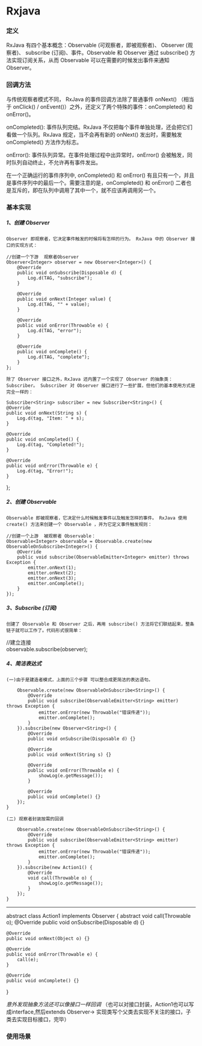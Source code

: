 # Rxjava

### 定义

RxJava 有四个基本概念：Observable (可观察者，即被观察者)、 Observer (观察者)、 subscribe (订阅)、事件。Observable 和 Observer 通过 subscribe() 方法实现订阅关系，从而 Observable 可以在需要的时候发出事件来通知 Observer。

### 回调方法

与传统观察者模式不同， RxJava 的事件回调方法除了普通事件 onNext() （相当于 onClick() / onEvent()）之外，还定义了两个特殊的事件：onCompleted() 和 onError()。  

onCompleted(): 事件队列完结。RxJava 不仅把每个事件单独处理，还会把它们看做一个队列。RxJava 规定，当不会再有新的 onNext() 发出时，需要触发 onCompleted() 方法作为标志。  

onError(): 事件队列异常。在事件处理过程中出异常时，onError() 会被触发，同时队列自动终止，不允许再有事件发出。 

在一个正确运行的事件序列中, onCompleted() 和 onError() 有且只有一个，并且是事件序列中的最后一个。需要注意的是，onCompleted() 和 onError() 二者也是互斥的，即在队列中调用了其中一个，就不应该再调用另一个。

### 基本实现

##### 1、创建 Observer

`Observer 即观察者，它决定事件触发的时候将有怎样的行为。 RxJava 中的 Observer 接口的实现方式：`
    
    //创建一个下游  观察者Observer
    Observer<Integer> observer = new Observer<Integer>() {
        @Override
        public void onSubscribe(Disposable d) {
            Log.d(TAG, "subscribe");
        }

        @Override
        public void onNext(Integer value) {
            Log.d(TAG, "" + value);
        }

        @Override
        public void onError(Throwable e) {
            Log.d(TAG, "error");
        }

        @Override
        public void onComplete() {
            Log.d(TAG, "complete");
        }
    };
    
`除了 Observer 接口之外，RxJava 还内置了一个实现了 Observer 的抽象类：Subscriber。 Subscriber 对 Observer 接口进行了一些扩展，但他们的基本使用方式是完全一样的：`  
    
    Subscriber<String> subscriber = new Subscriber<String>() {
    @Override
    public void onNext(String s) {
        Log.d(tag, "Item: " + s);
    }

    @Override
    public void onCompleted() {
        Log.d(tag, "Completed!");
    }

    @Override
    public void onError(Throwable e) {
        Log.d(tag, "Error!");
    }
};

##### 2、创建 Observable

`Observable 即被观察者，它决定什么时候触发事件以及触发怎样的事件。 RxJava 使用 create() 方法来创建一个 Observable ，并为它定义事件触发规则：`  

    //创建一个上游  被观察者 Observable：
    Observable<Integer> observable = Observable.create(new ObservableOnSubscribe<Integer>() {
        @Override
        public void subscribe(ObservableEmitter<Integer> emitter) throws Exception {
            emitter.onNext(1);
            emitter.onNext(2);
            emitter.onNext(3);
            emitter.onComplete();
        }
    });
    
##### 3、Subscribe (订阅)

`创建了 Observable 和 Observer 之后，再用 subscribe() 方法将它们联结起来，整条链子就可以工作了。代码形式很简单：`  

  //建立连接  
  observable.subscribe(observer);
  
##### 4、简洁表达式

`(一)由于是建造者模式，上面的三个步骤 可以整合成更简洁的表达语句。`
  
        Observable.create(new ObservableOnSubscribe<String>() {
            @Override
            public void subscribe(ObservableEmitter<String> emitter) throws Exception {
                emitter.onError(new Throwable("错误传递"));
                emitter.onComplete();
            }
        }).subscribe(new Observer<String>() {
            @Override
            public void onSubscribe(Disposable d) {}

            @Override
            public void onNext(String s) {}

            @Override
            public void onError(Throwable e) {
                showLog(e.getMessage());
            }

            @Override
            public void onComplete() {}
        });
    }
 
`(二) 观察者封装按需的回调`

        Observable.create(new ObservableOnSubscribe<String>() {
            @Override
            public void subscribe(ObservableEmitter<String> emitter) throws Exception {
                emitter.onError(new Throwable("错误传递"));
                emitter.onComplete();
            }
        }).subscribe(new Action1() {
            @Override
            void call(Throwable o) {
                showLog(o.getMessage());
            }
        });
    }
    
----------------------------------------------------------------

   abstract class Action1 implements Observer {
    abstract void call(Throwable o);
    @Override
    public void onSubscribe(Disposable d) {}

    @Override
    public void onNext(Object o) {}

    @Override
    public void onError(Throwable e) {
        call(e);
    }

    @Override
    public void onComplete() {}
}

_意外发现抽象方法还可以像接口一样回调_  （也可以对接口封装，Action1也可以写成interface,然后extends Observer->  实现类写个父类去实现不关注的接口，子类去实现目标接口，完毕）
    
### 使用场景
    
    
    

